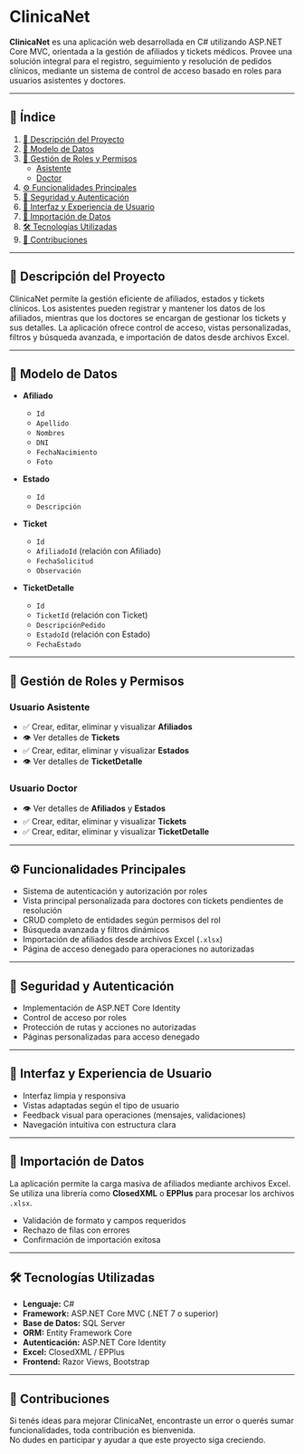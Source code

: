 # ClinicaNet

**ClinicaNet** es una aplicación web desarrollada en C# utilizando ASP.NET Core MVC, orientada a la gestión de afiliados y tickets médicos. Provee una solución integral para el registro, seguimiento y resolución de pedidos clínicos, mediante un sistema de control de acceso basado en roles para usuarios asistentes y doctores.

---

## 📑 Índice

1. [📝 Descripción del Proyecto](#descripción-del-proyecto)  
2. [🧩 Modelo de Datos](#modelo-de-datos)  
3. [👥 Gestión de Roles y Permisos](#gestión-de-roles-y-permisos)  
   - [Asistente](#usuario-asistente)  
   - [Doctor](#usuario-doctor)  
4. [⚙️ Funcionalidades Principales](#funcionalidades-principales)  
5. [🔐 Seguridad y Autenticación](#seguridad-y-autenticación)  
6. [🎨 Interfaz y Experiencia de Usuario](#interfaz-y-experiencia-de-usuario)  
7. [📂 Importación de Datos](#importación-de-datos)  
8. [🛠️ Tecnologías Utilizadas](#tecnologías-utilizadas)  
9. [🤝 Contribuciones](#contribuciones)  

---

## 📝 Descripción del Proyecto

ClinicaNet permite la gestión eficiente de afiliados, estados y tickets clínicos. Los asistentes pueden registrar y mantener los datos de los afiliados, mientras que los doctores se encargan de gestionar los tickets y sus detalles. La aplicación ofrece control de acceso, vistas personalizadas, filtros y búsqueda avanzada, e importación de datos desde archivos Excel.

---

## 🧩 Modelo de Datos

- **Afiliado**
  - `Id`  
  - `Apellido`  
  - `Nombres`  
  - `DNI`  
  - `FechaNacimiento`  
  - `Foto`  

- **Estado**
  - `Id`  
  - `Descripción`

- **Ticket**
  - `Id`  
  - `AfiliadoId` (relación con Afiliado)  
  - `FechaSolicitud`  
  - `Observación`  

- **TicketDetalle**
  - `Id`  
  - `TicketId` (relación con Ticket)  
  - `DescripciónPedido`  
  - `EstadoId` (relación con Estado)  
  - `FechaEstado`  

---

## 👥 Gestión de Roles y Permisos

### Usuario Asistente

- ✅ Crear, editar, eliminar y visualizar **Afiliados**  
- 👁️ Ver detalles de **Tickets**  
- ✅ Crear, editar, eliminar y visualizar **Estados**  
- 👁️ Ver detalles de **TicketDetalle**

### Usuario Doctor

- 👁️ Ver detalles de **Afiliados** y **Estados**  
- ✅ Crear, editar, eliminar y visualizar **Tickets**  
- ✅ Crear, editar, eliminar y visualizar **TicketDetalle**

---

## ⚙️ Funcionalidades Principales

- Sistema de autenticación y autorización por roles  
- Vista principal personalizada para doctores con tickets pendientes de resolución  
- CRUD completo de entidades según permisos del rol  
- Búsqueda avanzada y filtros dinámicos  
- Importación de afiliados desde archivos Excel (`.xlsx`)  
- Página de acceso denegado para operaciones no autorizadas  

---

## 🔐 Seguridad y Autenticación

- Implementación de ASP.NET Core Identity  
- Control de acceso por roles  
- Protección de rutas y acciones no autorizadas  
- Páginas personalizadas para acceso denegado

---

## 🎨 Interfaz y Experiencia de Usuario

- Interfaz limpia y responsiva  
- Vistas adaptadas según el tipo de usuario  
- Feedback visual para operaciones (mensajes, validaciones)  
- Navegación intuitiva con estructura clara

---

## 📂 Importación de Datos

La aplicación permite la carga masiva de afiliados mediante archivos Excel. Se utiliza una librería como **ClosedXML** o **EPPlus** para procesar los archivos `.xlsx`.

- Validación de formato y campos requeridos  
- Rechazo de filas con errores  
- Confirmación de importación exitosa

---

## 🛠️ Tecnologías Utilizadas

- **Lenguaje:** C#  
- **Framework:** ASP.NET Core MVC (.NET 7 o superior)  
- **Base de Datos:** SQL Server  
- **ORM:** Entity Framework Core  
- **Autenticación:** ASP.NET Core Identity  
- **Excel:** ClosedXML / EPPlus  
- **Frontend:** Razor Views, Bootstrap

---

## 🤝 Contribuciones

Si tenés ideas para mejorar ClinicaNet, encontraste un error o querés sumar funcionalidades, toda contribución es bienvenida.  
No dudes en participar y ayudar a que este proyecto siga creciendo.
